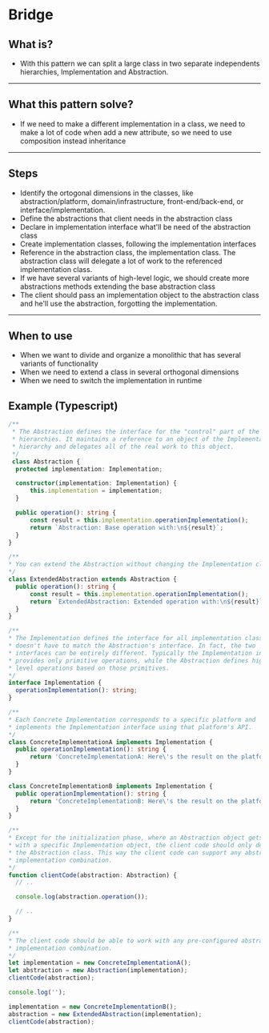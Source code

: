 # Bridge

## What is?

- With this pattern we can split a large class in two separate independents hierarchies, Implementation and Abstraction.

___

## What this pattern solve?

- If we need to make a different implementation in a class, we need to make a lot of code when add a new attribute, so we need to use composition instead inheritance

___

## Steps

- Identify the ortogonal dimensions in the classes, like abstraction/platform, domain/infrastructure, front-end/back-end, or interface/implementation.
- Define the abstractions that client needs in the abstraction class
- Declare in implementation interface what'll be need of the abstraction class
- Create implementation classes, following the implementation interfaces
- Reference in the abstraction class, the implementation class. The abstraction class will delegate a lot of work to the referenced implementation class.
- If we have several variants of high-level logic, we should create more abstractions methods extending the base abstraction class
- The client should pass an implementation object to the abstraction class and he'll use the abstraction, forgotting the implementation.

___

## When to use

- When we want to divide and organize a monolithic that has several variants of functionality
- When we need to extend a class in several orthogonal dimensions
- When we need to switch the implementation in runtime

## Example (Typescript)

```ts
/**
 * The Abstraction defines the interface for the "control" part of the two class
 * hierarchies. It maintains a reference to an object of the Implementation
 * hierarchy and delegates all of the real work to this object.
 */
 class Abstraction {
  protected implementation: Implementation;

  constructor(implementation: Implementation) {
      this.implementation = implementation;
  }

  public operation(): string {
      const result = this.implementation.operationImplementation();
      return `Abstraction: Base operation with:\n${result}`;
  }
}

/**
* You can extend the Abstraction without changing the Implementation classes.
*/
class ExtendedAbstraction extends Abstraction {
  public operation(): string {
      const result = this.implementation.operationImplementation();
      return `ExtendedAbstraction: Extended operation with:\n${result}`;
  }
}

/**
* The Implementation defines the interface for all implementation classes. It
* doesn't have to match the Abstraction's interface. In fact, the two
* interfaces can be entirely different. Typically the Implementation interface
* provides only primitive operations, while the Abstraction defines higher-
* level operations based on those primitives.
*/
interface Implementation {
  operationImplementation(): string;
}

/**
* Each Concrete Implementation corresponds to a specific platform and
* implements the Implementation interface using that platform's API.
*/
class ConcreteImplementationA implements Implementation {
  public operationImplementation(): string {
      return 'ConcreteImplementationA: Here\'s the result on the platform A.';
  }
}

class ConcreteImplementationB implements Implementation {
  public operationImplementation(): string {
      return 'ConcreteImplementationB: Here\'s the result on the platform B.';
  }
}

/**
* Except for the initialization phase, where an Abstraction object gets linked
* with a specific Implementation object, the client code should only depend on
* the Abstraction class. This way the client code can support any abstraction-
* implementation combination.
*/
function clientCode(abstraction: Abstraction) {
  // ..

  console.log(abstraction.operation());

  // ..
}

/**
* The client code should be able to work with any pre-configured abstraction-
* implementation combination.
*/
let implementation = new ConcreteImplementationA();
let abstraction = new Abstraction(implementation);
clientCode(abstraction);

console.log('');

implementation = new ConcreteImplementationB();
abstraction = new ExtendedAbstraction(implementation);
clientCode(abstraction);
```